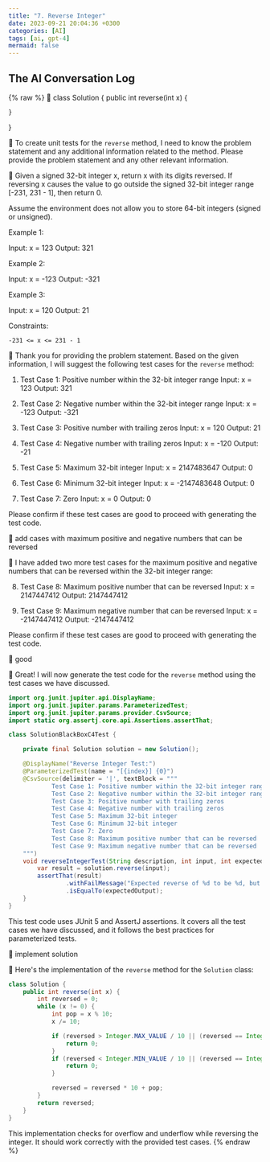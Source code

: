 ```yaml
---
title: "7. Reverse Integer"
date: 2023-09-21 20:04:36 +0300
categories: [AI]
tags: [ai, gpt-4]
mermaid: false
---
```




## The AI Conversation Log

{% raw %}
👤 class Solution {
    public int reverse(int x) {
        
    }
}

🤖 To create unit tests for the `reverse` method, I need to know the problem statement and any additional information related to the method. Please provide the problem statement and any other relevant information.

👤 Given a signed 32-bit integer x, return x with its digits reversed. If reversing x causes the value to go outside the signed 32-bit integer range [-231, 231 - 1], then return 0.

Assume the environment does not allow you to store 64-bit integers (signed or unsigned).

Example 1:

Input: x = 123
Output: 321

Example 2:

Input: x = -123
Output: -321

Example 3:

Input: x = 120
Output: 21

Constraints:

    -231 <= x <= 231 - 1



🤖 Thank you for providing the problem statement. Based on the given information, I will suggest the following test cases for the `reverse` method:

1. Test Case 1: Positive number within the 32-bit integer range
   Input: x = 123
   Output: 321

2. Test Case 2: Negative number within the 32-bit integer range
   Input: x = -123
   Output: -321

3. Test Case 3: Positive number with trailing zeros
   Input: x = 120
   Output: 21

4. Test Case 4: Negative number with trailing zeros
   Input: x = -120
   Output: -21

5. Test Case 5: Maximum 32-bit integer
   Input: x = 2147483647
   Output: 0

6. Test Case 6: Minimum 32-bit integer
   Input: x = -2147483648
   Output: 0

7. Test Case 7: Zero
   Input: x = 0
   Output: 0

Please confirm if these test cases are good to proceed with generating the test code.

👤 add cases with maximum positive and negative numbers that can be reversed 

🤖 I have added two more test cases for the maximum positive and negative numbers that can be reversed within the 32-bit integer range:

8. Test Case 8: Maximum positive number that can be reversed
   Input: x = 2147447412
   Output: 2147447412

9. Test Case 9: Maximum negative number that can be reversed
   Input: x = -2147447412
   Output: -2147447412

Please confirm if these test cases are good to proceed with generating the test code.

👤 good

🤖 Great! I will now generate the test code for the `reverse` method using the test cases we have discussed.

```java
import org.junit.jupiter.api.DisplayName;
import org.junit.jupiter.params.ParameterizedTest;
import org.junit.jupiter.params.provider.CsvSource;
import static org.assertj.core.api.Assertions.assertThat;

class SolutionBlackBoxC4Test {

    private final Solution solution = new Solution();

    @DisplayName("Reverse Integer Test:")
    @ParameterizedTest(name = "[{index}] {0}")
    @CsvSource(delimiter = '|', textBlock = """
            Test Case 1: Positive number within the 32-bit integer range | 123          | 321
            Test Case 2: Negative number within the 32-bit integer range | -123         | -321
            Test Case 3: Positive number with trailing zeros             | 120          | 21
            Test Case 4: Negative number with trailing zeros             | -120         | -21
            Test Case 5: Maximum 32-bit integer                          | 2147483647   | 0
            Test Case 6: Minimum 32-bit integer                          | -2147483648  | 0
            Test Case 7: Zero                                            | 0            | 0
            Test Case 8: Maximum positive number that can be reversed    | 2147447412   | 2147447412
            Test Case 9: Maximum negative number that can be reversed    | -2147447412  | -2147447412
    """)
    void reverseIntegerTest(String description, int input, int expectedOutput) {
        var result = solution.reverse(input);
        assertThat(result)
                .withFailMessage("Expected reverse of %d to be %d, but got %d", input, expectedOutput, result)
                .isEqualTo(expectedOutput);
    }
}
```

This test code uses JUnit 5 and AssertJ assertions. It covers all the test cases we have discussed, and it follows the best practices for parameterized tests.

👤 implement solution

🤖 Here's the implementation of the `reverse` method for the `Solution` class:

```java
class Solution {
    public int reverse(int x) {
        int reversed = 0;
        while (x != 0) {
            int pop = x % 10;
            x /= 10;

            if (reversed > Integer.MAX_VALUE / 10 || (reversed == Integer.MAX_VALUE / 10 && pop > 7)) {
                return 0;
            }
            if (reversed < Integer.MIN_VALUE / 10 || (reversed == Integer.MIN_VALUE / 10 && pop < -8)) {
                return 0;
            }

            reversed = reversed * 10 + pop;
        }
        return reversed;
    }
}
```

This implementation checks for overflow and underflow while reversing the integer. It should work correctly with the provided test cases.
{% endraw %}

